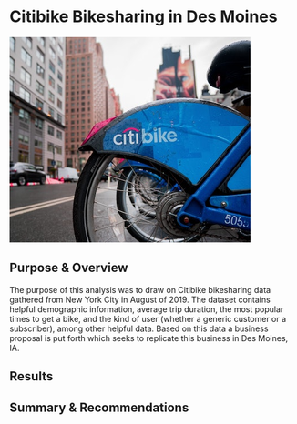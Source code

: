 # Citibike Bikesharing in Des Moines
![bike](https://github.com/conorwhanson/bikesharing/blob/main/resources/citi.png)

## Purpose & Overview
The purpose of this analysis was to draw on Citibike bikesharing data gathered from New York City in August of 2019. The dataset contains helpful demographic information, average trip duration, the most popular times to get a bike, and the kind of user (whether a generic customer or a subscriber), among other helpful data. Based on this data a business proposal is put forth which seeks to replicate this business in Des Moines, IA.

## Results


## Summary & Recommendations

